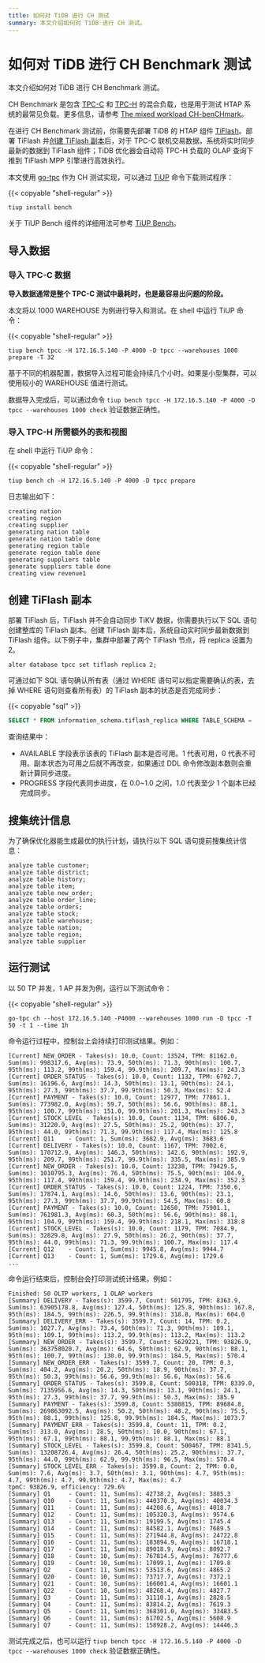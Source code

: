 ```yaml
---
title: 如何对 TiDB 进行 CH 测试
summary: 本文介绍如何对 TiDB 进行 CH 测试。
---
```


# 如何对 TiDB 进行 CH Benchmark 测试

本文介绍如何对 TiDB 进行 CH Benchmark 测试。

CH Benchmark 是包含 [TPC-C](http://www.tpc.org/tpcc/) 和 [TPC-H](http://www.tpc.org/tpch/) 的混合负载，也是用于测试 HTAP 系统的最常见负载。更多信息，请参考 [The mixed workload CH-benCHmark](https://research.tableau.com/sites/default/files/a8-cole.pdf)。

在进行 CH Benchmark 测试前，你需要先部署 TiDB 的 HTAP 组件 [TiFlash](/tiflash/tiflash-overview.md)。部署 TiFlash 并[创建 TiFlash 副本](#创建-tiflash-副本)后，对于 TPC-C 联机交易数据，系统将实时同步最新的数据到 TiFlash 组件；TiDB 优化器会自动将 TPC-H 负载的 OLAP 查询下推到 TiFlash MPP 引擎进行高效执行。

本文使用 [go-tpc](https://github.com/pingcap/go-tpc) 作为 CH 测试实现，可以通过 [TiUP](/tiup/tiup-overview.md) 命令下载测试程序：

{{< copyable "shell-regular" >}}

```shell
tiup install bench
```

关于 TiUP Bench 组件的详细用法可参考 [TiUP Bench](/tiup/tiup-bench.md)。

## 导入数据

### 导入 TPC-C 数据

**导入数据通常是整个 TPC-C 测试中最耗时，也是最容易出问题的阶段。**

本文将以 1000 WAREHOUSE 为例进行导入和测试。在 shell 中运行 TiUP 命令：

{{< copyable "shell-regular" >}}

```shell
tiup bench tpcc -H 172.16.5.140 -P 4000 -D tpcc --warehouses 1000 prepare -T 32
```

基于不同的机器配置，数据导入过程可能会持续几个小时。如果是小型集群，可以使用较小的 WAREHOUSE 值进行测试。

数据导入完成后，可以通过命令 `tiup bench tpcc -H 172.16.5.140 -P 4000 -D tpcc --warehouses 1000 check` 验证数据正确性。

### 导入 TPC-H 所需额外的表和视图

在 shell 中运行 TiUP 命令：

{{< copyable "shell-regular" >}}

```shell
tiup bench ch -H 172.16.5.140 -P 4000 -D tpcc prepare
```

日志输出如下：

```
creating nation
creating region
creating supplier
generating nation table
generate nation table done
generating region table
generate region table done
generating suppliers table
generate suppliers table done
creating view revenue1
```

## 创建 TiFlash 副本

部署 TiFlash 后，TiFlash 并不会自动同步 TiKV 数据，你需要执行以下 SQL 语句创建整库的 TiFlash 副本。创建 TiFlash 副本后，系统自动实时同步最新数据到 TiFlash 组件。以下例子中，集群中部署了两个 TiFlash 节点，将 replica 设置为 2。

```
alter database tpcc set tiflash replica 2;
```

可通过如下 SQL 语句确认所有表（通过 WHERE 语句可以指定需要确认的表，去掉 WHERE 语句则查看所有表）的 TiFlash 副本的状态是否完成同步：

{{< copyable "sql" >}}

```sql
SELECT * FROM information_schema.tiflash_replica WHERE TABLE_SCHEMA = 'tpcc';
```

查询结果中：

* AVAILABLE 字段表示该表的 TiFlash 副本是否可用。1 代表可用，0 代表不可用。副本状态为可用之后就不再改变，如果通过 DDL 命令修改副本数则会重新计算同步进度。
* PROGRESS 字段代表同步进度，在 0.0~1.0 之间，1.0 代表至少 1 个副本已经完成同步。

## 搜集统计信息

为了确保优化器能生成最优的执行计划，请执行以下 SQL 语句提前搜集统计信息：

```
analyze table customer;
analyze table district;
analyze table history;
analyze table item;
analyze table new_order;
analyze table order_line;
analyze table orders;
analyze table stock;
analyze table warehouse;
analyze table nation;
analyze table region;
analyze table supplier
```

## 运行测试

以 50 TP 并发，1 AP 并发为例，运行以下测试命令：

{{< copyable "shell-regular" >}}

```shell
go-tpc ch --host 172.16.5.140 -P4000 --warehouses 1000 run -D tpcc -T 50 -t 1 --time 1h
```

命令运行过程中，控制台上会持续打印测试结果。例如：

```text
[Current] NEW_ORDER - Takes(s): 10.0, Count: 13524, TPM: 81162.0, Sum(ms): 998317.6, Avg(ms): 73.9, 50th(ms): 71.3, 90th(ms): 100.7, 95th(ms): 113.2, 99th(ms): 159.4, 99.9th(ms): 209.7, Max(ms): 243.3
[Current] ORDER_STATUS - Takes(s): 10.0, Count: 1132, TPM: 6792.7, Sum(ms): 16196.6, Avg(ms): 14.3, 50th(ms): 13.1, 90th(ms): 24.1, 95th(ms): 27.3, 99th(ms): 37.7, 99.9th(ms): 50.3, Max(ms): 52.4
[Current] PAYMENT - Takes(s): 10.0, Count: 12977, TPM: 77861.1, Sum(ms): 773982.0, Avg(ms): 59.7, 50th(ms): 56.6, 90th(ms): 88.1, 95th(ms): 100.7, 99th(ms): 151.0, 99.9th(ms): 201.3, Max(ms): 243.3
[Current] STOCK_LEVEL - Takes(s): 10.0, Count: 1134, TPM: 6806.0, Sum(ms): 31220.9, Avg(ms): 27.5, 50th(ms): 25.2, 90th(ms): 37.7, 95th(ms): 44.0, 99th(ms): 71.3, 99.9th(ms): 117.4, Max(ms): 125.8
[Current] Q11    - Count: 1, Sum(ms): 3682.9, Avg(ms): 3683.6
[Current] DELIVERY - Takes(s): 10.0, Count: 1167, TPM: 7002.6, Sum(ms): 170712.9, Avg(ms): 146.3, 50th(ms): 142.6, 90th(ms): 192.9, 95th(ms): 209.7, 99th(ms): 251.7, 99.9th(ms): 335.5, Max(ms): 385.9
[Current] NEW_ORDER - Takes(s): 10.0, Count: 13238, TPM: 79429.5, Sum(ms): 1010795.3, Avg(ms): 76.4, 50th(ms): 75.5, 90th(ms): 104.9, 95th(ms): 117.4, 99th(ms): 159.4, 99.9th(ms): 234.9, Max(ms): 352.3
[Current] ORDER_STATUS - Takes(s): 10.0, Count: 1224, TPM: 7350.6, Sum(ms): 17874.1, Avg(ms): 14.6, 50th(ms): 13.6, 90th(ms): 23.1, 95th(ms): 27.3, 99th(ms): 37.7, 99.9th(ms): 54.5, Max(ms): 60.8
[Current] PAYMENT - Takes(s): 10.0, Count: 12650, TPM: 75901.1, Sum(ms): 761981.3, Avg(ms): 60.3, 50th(ms): 56.6, 90th(ms): 88.1, 95th(ms): 104.9, 99th(ms): 159.4, 99.9th(ms): 218.1, Max(ms): 318.8
[Current] STOCK_LEVEL - Takes(s): 10.0, Count: 1179, TPM: 7084.9, Sum(ms): 32829.8, Avg(ms): 27.9, 50th(ms): 26.2, 90th(ms): 37.7, 95th(ms): 44.0, 99th(ms): 71.3, 99.9th(ms): 100.7, Max(ms): 117.4
[Current] Q12    - Count: 1, Sum(ms): 9945.8, Avg(ms): 9944.7
[Current] Q13    - Count: 1, Sum(ms): 1729.6, Avg(ms): 1729.6
...
```

命令运行结束后，控制台会打印测试统计结果。例如：

```text
Finished: 50 OLTP workers, 1 OLAP workers
[Summary] DELIVERY - Takes(s): 3599.7, Count: 501795, TPM: 8363.9, Sum(ms): 63905178.8, Avg(ms): 127.4, 50th(ms): 125.8, 90th(ms): 167.8, 95th(ms): 184.5, 99th(ms): 226.5, 99.9th(ms): 318.8, Max(ms): 604.0
[Summary] DELIVERY_ERR - Takes(s): 3599.7, Count: 14, TPM: 0.2, Sum(ms): 1027.7, Avg(ms): 73.4, 50th(ms): 71.3, 90th(ms): 109.1, 95th(ms): 109.1, 99th(ms): 113.2, 99.9th(ms): 113.2, Max(ms): 113.2
[Summary] NEW_ORDER - Takes(s): 3599.7, Count: 5629221, TPM: 93826.9, Sum(ms): 363758020.7, Avg(ms): 64.6, 50th(ms): 62.9, 90th(ms): 88.1, 95th(ms): 100.7, 99th(ms): 130.0, 99.9th(ms): 184.5, Max(ms): 570.4
[Summary] NEW_ORDER_ERR - Takes(s): 3599.7, Count: 20, TPM: 0.3, Sum(ms): 404.2, Avg(ms): 20.2, 50th(ms): 18.9, 90th(ms): 37.7, 95th(ms): 50.3, 99th(ms): 56.6, 99.9th(ms): 56.6, Max(ms): 56.6
[Summary] ORDER_STATUS - Takes(s): 3599.8, Count: 500318, TPM: 8339.0, Sum(ms): 7135956.6, Avg(ms): 14.3, 50th(ms): 13.1, 90th(ms): 24.1, 95th(ms): 27.3, 99th(ms): 37.7, 99.9th(ms): 50.3, Max(ms): 385.9
[Summary] PAYMENT - Takes(s): 3599.8, Count: 5380815, TPM: 89684.8, Sum(ms): 269863092.5, Avg(ms): 50.2, 50th(ms): 48.2, 90th(ms): 75.5, 95th(ms): 88.1, 99th(ms): 125.8, 99.9th(ms): 184.5, Max(ms): 1073.7
[Summary] PAYMENT_ERR - Takes(s): 3599.8, Count: 11, TPM: 0.2, Sum(ms): 313.0, Avg(ms): 28.5, 50th(ms): 10.0, 90th(ms): 67.1, 95th(ms): 67.1, 99th(ms): 88.1, 99.9th(ms): 88.1, Max(ms): 88.1
[Summary] STOCK_LEVEL - Takes(s): 3599.8, Count: 500467, TPM: 8341.5, Sum(ms): 13208726.4, Avg(ms): 26.4, 50th(ms): 25.2, 90th(ms): 37.7, 95th(ms): 44.0, 99th(ms): 62.9, 99.9th(ms): 96.5, Max(ms): 570.4
[Summary] STOCK_LEVEL_ERR - Takes(s): 3599.8, Count: 2, TPM: 0.0, Sum(ms): 7.6, Avg(ms): 3.7, 50th(ms): 3.1, 90th(ms): 4.7, 95th(ms): 4.7, 99th(ms): 4.7, 99.9th(ms): 4.7, Max(ms): 4.7
tpmC: 93826.9, efficiency: 729.6%
[Summary] Q1     - Count: 11, Sum(ms): 42738.2, Avg(ms): 3885.3
[Summary] Q10    - Count: 11, Sum(ms): 440370.3, Avg(ms): 40034.3
[Summary] Q11    - Count: 11, Sum(ms): 44208.6, Avg(ms): 4018.7
[Summary] Q12    - Count: 11, Sum(ms): 105320.3, Avg(ms): 9574.6
[Summary] Q13    - Count: 11, Sum(ms): 19199.5, Avg(ms): 1745.4
[Summary] Q14    - Count: 11, Sum(ms): 84582.1, Avg(ms): 7689.5
[Summary] Q15    - Count: 11, Sum(ms): 271944.8, Avg(ms): 24722.8
[Summary] Q16    - Count: 11, Sum(ms): 183894.9, Avg(ms): 16718.1
[Summary] Q17    - Count: 11, Sum(ms): 89018.9, Avg(ms): 8092.7
[Summary] Q18    - Count: 10, Sum(ms): 767814.5, Avg(ms): 76777.6
[Summary] Q19    - Count: 10, Sum(ms): 17099.1, Avg(ms): 1709.8
[Summary] Q2     - Count: 11, Sum(ms): 53513.6, Avg(ms): 4865.2
[Summary] Q20    - Count: 10, Sum(ms): 73717.7, Avg(ms): 7372.1
[Summary] Q21    - Count: 10, Sum(ms): 166001.4, Avg(ms): 16601.1
[Summary] Q22    - Count: 10, Sum(ms): 48268.4, Avg(ms): 4827.7
[Summary] Q3     - Count: 11, Sum(ms): 31110.1, Avg(ms): 2828.5
[Summary] Q4     - Count: 11, Sum(ms): 83814.2, Avg(ms): 7619.3
[Summary] Q5     - Count: 11, Sum(ms): 368301.0, Avg(ms): 33483.5
[Summary] Q6     - Count: 11, Sum(ms): 61702.5, Avg(ms): 5608.9
[Summary] Q7     - Count: 11, Sum(ms): 158928.2, Avg(ms): 14446.3
```

测试完成之后，也可以运行 `tiup bench tpcc -H 172.16.5.140 -P 4000 -D tpcc --warehouses 1000 check`  验证数据正确性。